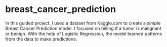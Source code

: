 # breast_cancer_prediction
In this guided project, I used a dataset from Kaggle.com to create a simple Breast Cancer Prediction model. I focused on telling if a tumor is malignant or benign. With the help of Logistic Regression, the model learned patterns from the data to make predictions. 
